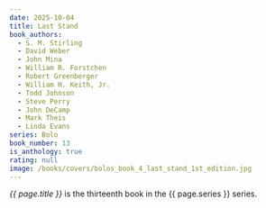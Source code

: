 ```yaml
---
date: 2025-10-04
title: Last Stand
book_authors:
  - S. M. Stirling
  - David Weber
  - John Mina
  - William R. Forstchen
  - Robert Greenberger
  - William H. Keith, Jr.
  - Todd Johnson
  - Steve Perry
  - John DeCamp
  - Mark Theis
  - Linda Evans
series: Bolo
book_number: 13
is_anthology: true
rating: null
image: /books/covers/bolos_book_4_last_stand_1st_edition.jpg
---
```


<cite class="book-title">{{ page.title }}</cite> is the thirteenth book in the
<span class="book-series">{{ page.series }}</span> series.
